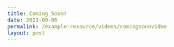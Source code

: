 ```yaml
---
title: Coming Soon!
date: 2021-09-06
permalink: /example-resource/videos/comingsoonvideo
layout: post
---
```

